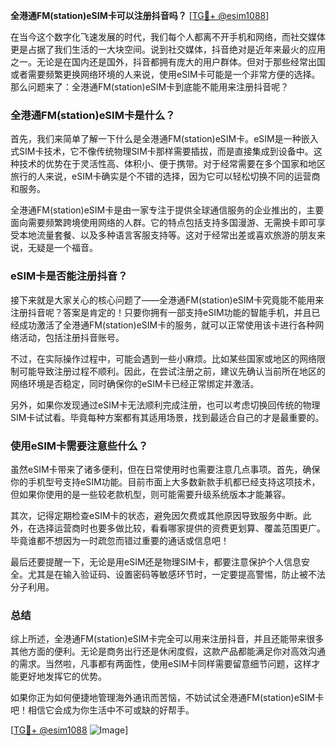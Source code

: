 **全港通FM(station)eSIM卡可以注册抖音吗？** [[TG💪+ @esim1088](https://t.me/s/esim1088)]

在当今这个数字化飞速发展的时代，我们每个人都离不开手机和网络，而社交媒体更是占据了我们生活的一大块空间。说到社交媒体，抖音绝对是近年来最火的应用之一。无论是在国内还是国外，抖音都拥有庞大的用户群体。但对于那些经常出国或者需要频繁更换网络环境的人来说，使用eSIM卡可能是一个非常方便的选择。那么问题来了：全港通FM(station)eSIM卡到底能不能用来注册抖音呢？

### 全港通FM(station)eSIM卡是什么？

首先，我们来简单了解一下什么是全港通FM(station)eSIM卡。eSIM是一种嵌入式SIM卡技术，它不像传统物理SIM卡那样需要插拔，而是直接集成到设备中。这种技术的优势在于灵活性高、体积小、便于携带。对于经常需要在多个国家和地区旅行的人来说，eSIM卡确实是个不错的选择，因为它可以轻松切换不同的运营商和服务。

全港通FM(station)eSIM卡是由一家专注于提供全球通信服务的企业推出的，主要面向需要频繁跨境使用网络的人群。它的特点包括支持多国漫游、无需换卡即可享受本地流量套餐、以及多种语言客服支持等。这对于经常出差或喜欢旅游的朋友来说，无疑是一个福音。

### eSIM卡是否能注册抖音？

接下来就是大家关心的核心问题了——全港通FM(station)eSIM卡究竟能不能用来注册抖音呢？答案是肯定的！只要你拥有一部支持eSIM功能的智能手机，并且已经成功激活了全港通FM(station)eSIM卡的服务，就可以正常使用该卡进行各种网络活动，包括注册抖音账号。

不过，在实际操作过程中，可能会遇到一些小麻烦。比如某些国家或地区的网络限制可能导致注册过程不顺利。因此，在尝试注册之前，建议先确认当前所在地区的网络环境是否稳定，同时确保你的eSIM卡已经正常绑定并激活。

另外，如果你发现通过eSIM卡无法顺利完成注册，也可以考虑切换回传统的物理SIM卡试试看。毕竟每种方案都有其适用场景，找到最适合自己的才是最重要的。

### 使用eSIM卡需要注意些什么？

虽然eSIM卡带来了诸多便利，但在日常使用时也需要注意几点事项。首先，确保你的手机型号支持eSIM功能。目前市面上大多数新款手机都已经支持这项技术，但如果你使用的是一些较老款机型，则可能需要升级系统版本才能兼容。

其次，记得定期检查eSIM卡的状态，避免因欠费或其他原因导致服务中断。此外，在选择运营商时也要多做比较，看看哪家提供的资费更划算、覆盖范围更广。毕竟谁都不想因为一时疏忽而错过重要的通话或信息吧！

最后还要提醒一下，无论是用eSIM还是物理SIM卡，都要注意保护个人信息安全。尤其是在输入验证码、设置密码等敏感环节时，一定要提高警惕，防止被不法分子利用。

### 总结

综上所述，全港通FM(station)eSIM卡完全可以用来注册抖音，并且还能带来很多其他方面的便利。无论是商务出行还是休闲度假，这款产品都能满足你对高效沟通的需求。当然啦，凡事都有两面性，使用eSIM卡同样需要留意细节问题，这样才能更好地发挥它的优势。

如果你正为如何便捷地管理海外通讯而苦恼，不妨试试全港通FM(station)eSIM卡吧！相信它会成为你生活中不可或缺的好帮手。

[[TG💪+ @esim1088](https://t.me/s/esim1088) ![Image](https://i.postimg.cc/4NQfJmqS/Snipaste-2025-05-13-00-14-12.png)]
